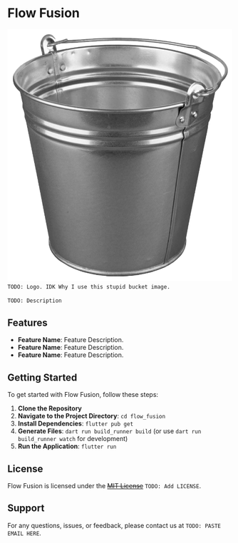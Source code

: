# Flow Fusion

![Flow Fusion Logo](https://github.com/easyscripter/flow_fusion/blob/7540863e0ec1d0c0419bfa318a17a2e8e9050d4f/assets/images/bucket.png)
`TODO: Logo. IDK Why I use this stupid bucket image.`

`TODO: Description`

## Features

- **Feature Name**: Feature Description.
- **Feature Name**: Feature Description.
- **Feature Name**: Feature Description.

## Getting Started

To get started with Flow Fusion, follow these steps:

1. **Clone the Repository**
2. **Navigate to the Project Directory**: `cd flow_fusion`
3. **Install Dependencies**: `flutter pub get`
4. **Generate Files**: `dart run build_runner build` (or use `dart run build_runner watch` for development)
5. **Run the Application**: `flutter run`

## License

Flow Fusion is licensed under the ~~[MIT License](LICENSE)~~ `TODO: Add LICENSE`.

## Support

For any questions, issues, or feedback, please contact us at `TODO: PASTE EMAIL HERE`.


